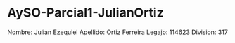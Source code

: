 # AySO-Parcial1-JulianOrtiz

Nombre: Julian Ezequiel
Apellido: Ortiz Ferreira
Legajo: 114623
Division: 317
